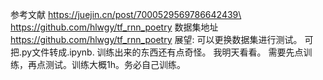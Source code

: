 参考文献
https://juejin.cn/post/7000529569786642439\
https://github.com/hlwgy/tf_rnn_poetry
数据集地址
https://github.com/hlwgy/tf_rnn_poetry
展望:
可以更换数据集进行测试。
可把.py文件转成.ipynb.
训练出来的东西还有点奇怪。
我明天看看。
需要先点训练，再点测试。训练大概1h。务必自己训练。


